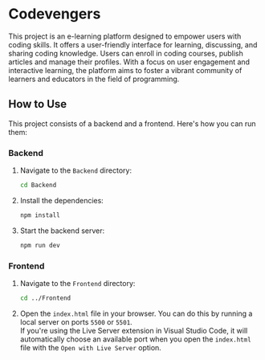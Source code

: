 # Codevengers

This project is an e-learning platform designed to empower users with coding skills. It offers a user-friendly interface for learning, discussing, and sharing coding knowledge. Users can enroll in coding courses, publish articles and manage their profiles. With a focus on user engagement and interactive learning, the platform aims to foster a vibrant community of learners and educators in the field of programming.

## How to Use

This project consists of a backend and a frontend. Here's how you can run them:

### Backend

1. Navigate to the `Backend` directory:

    ```bash
    cd Backend
    ```

2. Install the dependencies:

    ```bash
    npm install
    ```

3. Start the backend server:

    ```bash
    npm run dev
    ```

### Frontend

1. Navigate to the `Frontend` directory:

    ```bash
    cd ../Frontend
    ```

2. Open the `index.html` file in your browser. You can do this by running a local server on ports `5500` or `5501`. <br> If you're using the Live Server extension in Visual Studio Code, it will automatically choose an available port when you open the `index.html` file with the `Open with Live Server` option.